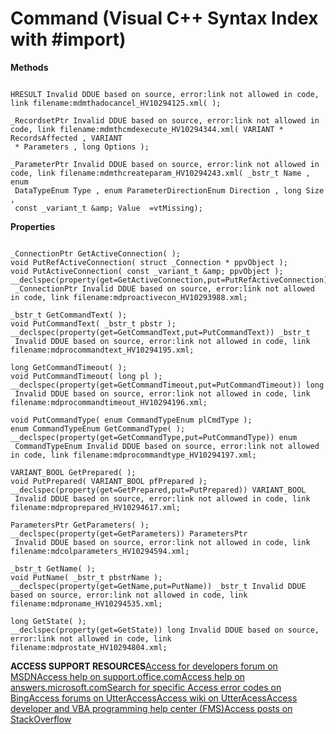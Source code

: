 
# Command (Visual C++ Syntax Index with #import)

 **Methods**


```
 
HRESULT Invalid DDUE based on source, error:link not allowed in code, link filename:mdmthadocancel_HV10294125.xml( ); 
 
_RecordsetPtr Invalid DDUE based on source, error:link not allowed in code, link filename:mdmthcmdexecute_HV10294344.xml( VARIANT * RecordsAffected , VARIANT 
 * Parameters , long Options ); 
 
_ParameterPtr Invalid DDUE based on source, error:link not allowed in code, link filename:mdmthcreateparam_HV10294243.xml( _bstr_t Name , enum 
 DataTypeEnum Type , enum ParameterDirectionEnum Direction , long Size , 
 const _variant_t &amp; Value  =vtMissing); 

```


 **Properties**




```
 
_ConnectionPtr GetActiveConnection( ); 
void PutRefActiveConnection( struct _Connection * ppvObject ); 
void PutActiveConnection( const _variant_t &amp; ppvObject ); 
__declspec(property(get=GetActiveConnection,put=PutRefActiveConnection)) 
 _ConnectionPtr Invalid DDUE based on source, error:link not allowed in code, link filename:mdproactivecon_HV10293988.xml; 
 
_bstr_t GetCommandText( ); 
void PutCommandText( _bstr_t pbstr ); 
__declspec(property(get=GetCommandText,put=PutCommandText)) _bstr_t 
 Invalid DDUE based on source, error:link not allowed in code, link filename:mdprocommandtext_HV10294195.xml; 
 
long GetCommandTimeout( ); 
void PutCommandTimeout( long pl ); 
__declspec(property(get=GetCommandTimeout,put=PutCommandTimeout)) long 
 Invalid DDUE based on source, error:link not allowed in code, link filename:mdprocommandtimeout_HV10294196.xml; 
 
void PutCommandType( enum CommandTypeEnum plCmdType ); 
enum CommandTypeEnum GetCommandType( ); 
__declspec(property(get=GetCommandType,put=PutCommandType)) enum 
 CommandTypeEnum Invalid DDUE based on source, error:link not allowed in code, link filename:mdprocommandtype_HV10294197.xml; 
 
VARIANT_BOOL GetPrepared( ); 
void PutPrepared( VARIANT_BOOL pfPrepared ); 
__declspec(property(get=GetPrepared,put=PutPrepared)) VARIANT_BOOL 
 Invalid DDUE based on source, error:link not allowed in code, link filename:mdproprepared_HV10294617.xml; 
 
ParametersPtr GetParameters( ); 
__declspec(property(get=GetParameters)) ParametersPtr 
 Invalid DDUE based on source, error:link not allowed in code, link filename:mdcolparameters_HV10294594.xml; 
 
_bstr_t GetName( ); 
void PutName( _bstr_t pbstrName ); 
__declspec(property(get=GetName,put=PutName)) _bstr_t Invalid DDUE based on source, error:link not allowed in code, link filename:mdproname_HV10294535.xml; 
 
long GetState( ); 
__declspec(property(get=GetState)) long Invalid DDUE based on source, error:link not allowed in code, link filename:mdprostate_HV10294804.xml; 

```

 **ACCESS SUPPORT RESOURCES**[Access for developers forum on MSDN](https://social.msdn.microsoft.com/Forums/office/en-US/home?forum=accessdev)[Access help on support.office.com](https://support.office.com/search/results?query=Access)[Access help on answers.microsoft.com](http://answers.microsoft.com/en-us/office/forum/access?page=1&amp;tab=question&amp;status=all&amp;auth=1)[Search for specific Access error codes on Bing](http://www.bing.com/)[Access forums on UtterAccess](http://www.utteraccess.com/forum/index.php?act=idx)[Access wiki on UtterAcess](http://www.utteraccess.com/forum/index.php?act=idx)[Access developer and VBA programming help center (FMS)](http://www.fmsinc.com/MicrosoftAccess/developer/)[Access posts on StackOverflow](http://stackoverflow.com/questions/tagged/ms-access)
